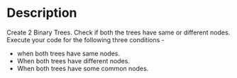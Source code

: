 # Description

Create 2 Binary Trees. 
Check if both the trees have same or different nodes. 
Execute your code for the following three conditions - 
* when both trees have same nodes.
* When both trees have different nodes. 
* When both trees have some common nodes.